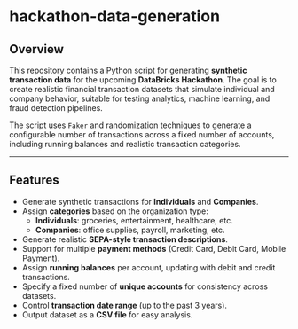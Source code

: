 # hackathon-data-generation

## Overview

This repository contains a Python script for generating **synthetic transaction data** for the upcoming **DataBricks Hackathon**. The goal is to create realistic financial transaction datasets that simulate individual and company behavior, suitable for testing analytics, machine learning, and fraud detection pipelines.

The script uses `Faker` and randomization techniques to generate a configurable number of transactions across a fixed number of accounts, including running balances and realistic transaction categories.

---

## Features

- Generate synthetic transactions for **Individuals** and **Companies**.
- Assign **categories** based on the organization type:
  - **Individuals**: groceries, entertainment, healthcare, etc.  
  - **Companies**: office supplies, payroll, marketing, etc.
- Generate realistic **SEPA-style transaction descriptions**.
- Support for multiple **payment methods** (Credit Card, Debit Card, Mobile Payment).
- Assign **running balances** per account, updating with debit and credit transactions.
- Specify a fixed number of **unique accounts** for consistency across datasets.
- Control **transaction date range** (up to the past 3 years).
- Output dataset as a **CSV file** for easy analysis.